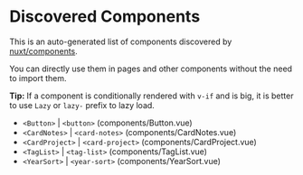 # Discovered Components

This is an auto-generated list of components discovered by [nuxt/components](https://github.com/nuxt/components).

You can directly use them in pages and other components without the need to import them.

**Tip:** If a component is conditionally rendered with `v-if` and is big, it is better to use `Lazy` or `lazy-` prefix to lazy load.

- `<Button>` | `<button>` (components/Button.vue)
- `<CardNotes>` | `<card-notes>` (components/CardNotes.vue)
- `<CardProject>` | `<card-project>` (components/CardProject.vue)
- `<TagList>` | `<tag-list>` (components/TagList.vue)
- `<YearSort>` | `<year-sort>` (components/YearSort.vue)
